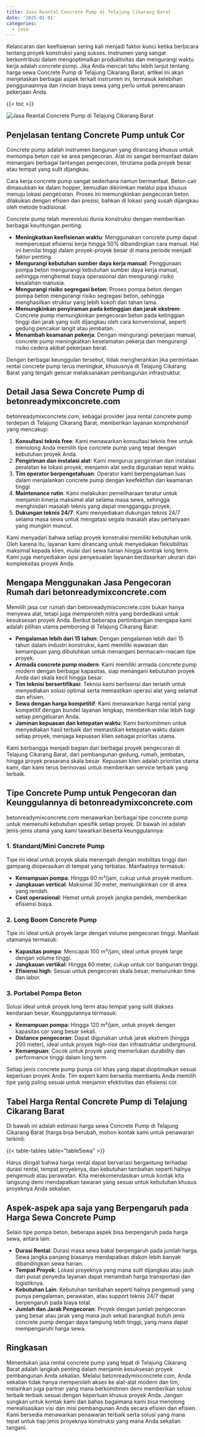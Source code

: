 ```yaml
---
title: Jasa Reantal Concrete Pump di Telajung Cikarang Barat
date: '2025-01-01'
categories:
  - jasa
---
```


Kelancaran dan keefisienan sering kali menjadi faktor kunci ketika berbicara tentang proyek konstruksi yang sukses. Instrumen yang sangat berkontribusi dalam mengoptimalkan produktivitas dan mengurangi waktu kerja adalah concrete pump. Jika Anda mencari tahu lebih lanjut tentang harga sewa Concrete Pump di Telajung Cikarang Barat, artikel ini akan menjelaskan berbagai aspek terkait instrumen ini, termasuk kelebihan penggunaannya dan rincian biaya sewa yang perlu untuk perencanaan pekerjaan Anda.

{{< toc >}}

![Jasa Reantal Concrete Pump di Telajung Cikarang Barat](https://betoncor8.github.io/pump/concrete-pump%20(10).png)

## Penjelasan tentang Concrete Pump untuk Cor

Concrete pump adalah instrumen bangunan yang dirancang khusus untuk memompa beton cair ke area pengecoran. Alat ini sangat bermanfaat dalam menangani berbagai tantangan pengecoran, terutama pada proyek besar atau tempat yang sulit dijangkau.

Cara kerja concrete pump sangat sederhana namun bermanfaat. Beton cair dimasukkan ke dalam hopper, kemudian dikirimkan melalui pipa khusus menuju lokasi pengecoran. Proses ini memungkinkan pengecoran beton dilakukan dengan efisien dan presisi, bahkan di lokasi yang susah dijangkau oleh metode tradisional.

Concrete pump telah merevolusi dunia konstruksi dengan memberikan berbagai keuntungan penting:

- **Meningkatkan keefisienan waktu**: Menggunakan concrete pump dapat mempercepat efisiensi kerja hingga 50% dibandingkan cara manual. Hal ini bernilai tinggi dalam proyek-proyek besar di mana periode menjadi faktor penting.
- **Mengurangi kebutuhan sumber daya kerja manual**: Penggunaan pompa beton mengurangi kebutuhan sumber daya kerja manual, sehingga menghemat biaya operasional dan mengurangi risiko kesalahan manusia.
- **Mengurangi risiko segregasi beton**: Proses pompa beton dengan pompa beton mengurangi risiko segregasi beton, sehingga menghasilkan struktur yang lebih kokoh dan tahan lama.
- **Memungkinkan penyiraman pada ketinggian dan jarak ekstrem**: Concrete pump memungkinkan pengecoran beton pada ketinggian tinggi dan jarak yang sulit dijangkau oleh cara konvensional, seperti gedung pencakar langit atau jembatan.
- **Menambah keamanan pekerja**: Dengan mengurangi pekerjaan manual, concrete pump meningkatkan keselamatan pekerja dan mengurangi risiko cedera akibat pekerjaan berat.

Dengan berbagai keunggulan tersebut, tidak mengherankan jika permintaan rental concrete pump terus meningkat, khususnya di Telajung Cikarang Barat yang tengah gencar melaksanakan pembangunan infrastruktur.

## Detail Jasa Sewa Concrete Pump di betonreadymixconcrete.com

betonreadymixconcrete.com, sebagai provider jasa rental concrete pump terdepan di Telajung Cikarang Barat, memberikan layanan komprehensif yang mencakup:

1. **Konsultasi teknis free**: Kami menawarkan konsultasi teknis free untuk menolong Anda memilih tipe concrete pump yang tepat dengan kebutuhan proyek Anda.
2. **Pengiriman dan instalasi alat**: Kami mengurus pengiriman dan instalasi peralatan ke lokasi proyek, menjamin alat sedia digunakan tepat waktu.
3. **Tim operator berpengetahuan**: Operator kami berpengalaman luas dalam menjalankan concrete pump dengan keefektifan dan keamanan tinggi.
4. **Maintenance rutin**: Kami melakukan pemeliharaan teratur untuk menjamin kinerja maksimal alat selama masa sewa, sehingga menghindari masalah teknis yang dapat mengganggu proyek.
5. **Dukungan teknis 24/7**: Kami menyediakan dukungan teknis 24/7 selama masa sewa untuk mengatasi segala masalah atau pertanyaan yang mungkin muncul.

Kami menyadari bahwa setiap proyek konstruksi memiliki kebutuhan unik. Oleh karena itu, layanan kami dirancang untuk menyediakan fleksibilitas maksimal kepada klien, mulai dari sewa harian hingga kontrak long term. Kami juga menyediakan opsi penyesuaian layanan berdasarkan ukuran dan kompleksitas proyek Anda.

## Mengapa Menggunakan Jasa Pengecoran Rumah dari betonreadymixconcrete.com

Memilih jasa cor rumah dari betonreadymixconcrete.com bukan hanya menyewa alat, tetapi juga memperoleh mitra yang berdedikasi untuk kesuksesan proyek Anda. Berikut beberapa pertimbangan mengapa kami adalah pilihan utama pemborong di Telajung Cikarang Barat:

- **Pengalaman lebih dari 15 tahun**: Dengan pengalaman lebih dari 15 tahun dalam industri konstruksi, kami memiliki wawasan dan kemampuan yang dibutuhkan untuk menangani bermacam-macam tipe proyek.
- **Armada concrete pump modern**: Kami memiliki armada concrete pump modern dengan berbagai kapasitas, siap menangani kebutuhan proyek Anda dari skala kecil hingga besar.
- **Tim teknisi bersertifikasi**: Teknisi kami berlisensi dan terlatih untuk menyediakan solusi optimal serta memastikan operasi alat yang selamat dan efisien.
- **Sewa dengan harga kompetitif**: Kami menawarkan harga rental yang kompetitif dengan bundel layanan lengkap, memberikan nilai lebih bagi setiap pengeluaran Anda.
- **Jaminan kepuasan dan ketepatan waktu**: Kami berkomitmen untuk menyediakan hasil terbaik dan memastikan ketepatan waktu dalam setiap proyek, menjaga kepuasan klien sebagai prioritas utama.

Kami berbangga menjadi bagian dari berbagai proyek pengecoran di Telajung Cikarang Barat, dari pembangunan gedung, rumah, jembatan, hingga proyek prasarana skala besar. Kepuasan klien adalah prioritas utama kami, dan kami terus berinovasi untuk memberikan service terbaik yang terbaik.

## Tipe Concrete Pump untuk Pengecoran dan Keunggulannya di betonreadymixconcrete.com

betonreadymixconcrete.com menawarkan berbagai tipe concrete pump untuk memenuhi kebutuhan spesifik setiap proyek. Di bawah ini adalah jenis-jenis utama yang kami tawarkan beserta keunggulannya:

### 1\. Standard/Mini Concrete Pump

Tipe ini ideal untuk proyek skala menengah dengan mobilitas tinggi dan gampang dioperasikan di tempat yang terbatas. Manfaatnya termasuk:

- **Kemampuan pompa**: Hingga 60 m³/jam, cukup untuk proyek medium.
- **Jangkauan vertical**: Maksimal 30 meter, memungkinkan cor di area yang rendah.
- **Cost operasional**: Hemat untuk proyek jangka pendek, memberikan efisiensi biaya.

### 2\. Long Boom Concrete Pump

Tipe ini ideal untuk proyek large dengan volume pengecoran tinggi. Manfaat utamanya termasuk:

- **Kapasitas pompa**: Mencapai 100 m³/jam, ideal untuk proyek large dengan volume tinggi.
- **Jangkauan vertikal**: Hingga 60 meter, cukup untuk cor bangunan tinggi.
- **Efisiensi high**: Sesuai untuk pengecoran skala besar, menurunkan time dan labor.

### 3\. Portabel Pompa Beton

Solusi ideal untuk proyek long term atau tempat yang sulit diakses kendaraan besar. Keunggulannya termasuk:

- **Kemampuan pompa**: Hingga 120 m³/jam, untuk proyek dengan kapasitas cor yang besar sekali.
- **Distance pengecoran**: Dapat digunakan untuk jarak ekstrem (hingga 200 meter), ideal untuk proyek high-rise dan infrastruktur underground.
- **Kemampuan**: Cocok untuk proyek yang memerlukan durability dan performance tinggi dalam long term.

Setiap jenis concrete pump punya ciri khas yang dapat dioptimalkan sesuai keperluan proyek Anda. Tim expert kami bersedia membantu Anda memilih tipe yang paling sesuai untuk menjamin efektivitas dan efisiensi cor.

## Tabel Harga Rental Concrete Pump di Telajung Cikarang Barat

Di bawah ini adalah estimasi harga sewa Concrete Pump di Telajung Cikarang Barat (harga bisa berubah, mohon kontak kami untuk penawaran terkini):

{{< table-tables table="tableSewa" >}}

Harus diingat bahwa harga rental dapat bervariasi bergantung terhadap durasi rental, tempat proyeknya, dan kebutuhan tambahan seperti halnya pengemudi atau perawatan. Kita merekomendasikan untuk kontak kita langsung demi mendapatkan tawaran yang sesuai untuk kebutuhan khusus proyeknya Anda sekalian.

## Aspek-aspek apa saja yang Berpengaruh pada Harga Sewa Concrete Pump

Selain tipe pompa beton, beberapa aspek bisa berpengaruh pada harga sewa, antara lain:

- **Durasi Rental**: Durasi masa sewa bakal berpengaruh pada jumlah harga. Sewa jangka panjang biasanya mendapatkan diskon lebih banyak dibandingkan sewa harian.
- **Tempat Proyek**: Lokasi proyeknya yang mana sulit dijangkau atau jauh dari pusat penyedia layanan dapat menambah harga transportasi dan logistiknya.
- **Kebutuhan Lain**: Kebutuhan tambahan seperti halnya pengemudi yang punya pengalaman, perawatan, atau support teknis 24/7 dapat berpengaruh pada biaya total.
- **Jumlah dan Jarak Pengecoran**: Proyek dengan jumlah pengecoran yang besar atau jarak yang mana jauh sekali barangkali butuh jenis concrete pump dengan daya tampung lebih tinggi, yang mana dapat mempengaruhi harga sewa.

## Ringkasan

Menentukan jasa rental concrete pump yang tepat di Telajung Cikarang Barat adalah langkah penting dalam menjamin kesuksesan proyek pembangunan Anda sekalian. Melalui betonreadymixconcrete.com, Anda sekalian tidak hanya memperoleh akses ke alat-alat modern dan tim, melainkan juga partner yang mana berkomitmen demi memberikan solusi terbaik terbaik sesuai dengan keperluan khusus proyek Anda. Jangan sungkan untuk kontak kami dan bahas bagaimana kami bisa menolong merealisasikan visi dan misi pembangunan Anda secara efisien dan efisien. Kami bersedia menawarkan penawaran terbaik serta solusi yang mana tepat untuk tiap jenis proyeknya konstruksi yang mana Anda sekalian tangani.
